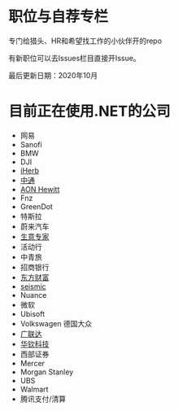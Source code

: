 # 职位与自荐专栏
专门给猎头、HR和希望找工作的小伙伴开的repo

有新职位可以去Issues栏目直接开Issue。

最后更新日期：2020年10月

# 目前正在使用.NET的公司 
- 网易
- Sanofi
- BMW
- DJI
- [iHerb](http://www.iherb.com)
- [中通](http://www.zto.com)
- [AON Hewitt](http://www.aon.com)
- Fnz
- GreenDot
- 特斯拉
- 蔚来汽车
- [生意专家](http://www.i200.cn/)
- 活动行
- 中青旅
- 招商银行
- [东方财富](https://www.eastmoney.com)
- [seismic](https://seismic.com/)
- Nuance
- 微软
- Ubisoft
- Volkswagen 德国大众
- [广联达](https://www.glodon.com/)
- [华钦科技](http://www.clps.com.cn/)
- 西部证券 
- Mercer
- Morgan Stanley
- UBS
- Walmart
- 腾讯支付/清算
